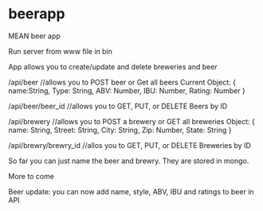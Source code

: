 # beerapp
MEAN beer app

Run server from www file in bin

App allows you to create/update and delete breweries and beer

/api/beer  //allows you to POST beer or Get all beers
Current Object:
{
  name:String,
  Type: String,
  ABV: Number,
  IBU: Number,
  Rating: Number
}
  

/api/beer/beer_id //allows you to GET, PUT, or DELETE Beers by ID

/api/brewery //allows you to POST a brewery or GET all breweries
Object:
{
name: String,
Street: String,
City: String,
Zip: Number,
State: String
}

/api/brewry/brewry_id //allos you to GET, PUT, or DELETE Breweries by ID

So far you can just name the beer and brewry. They are stored in mongo. 

More to come


Beer update: you can now add name, style, ABV, IBU and ratings to beer in API
